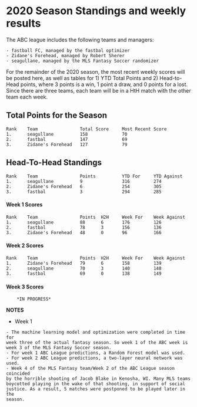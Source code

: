 # 2020 Season Standings and weekly results

The ABC league includes the following teams and managers:
```
- fastball FC, managed by the fastbal optimizer
- Zidane's Forehead, managed by Robert Sherer
- seagullane, managed by the MLS Fantasy Soccer randomizer
```
For the remainder of the 2020 season, the most recent weekly scores will be
posted here, as well as tables for 1) YTD Total Points and 2) Head-to-Head
points, where 3 points is a win, 1 point a draw, and 0 points for a lost. Since
there are three teams, each team will be in a HtH match with the other team
each week.

## Total Points for the Season
    Rank    Team                Total Score     Most Recent Score
    1.      seagullane          158             70
    2.      fastbal             147             69
    3.      Zidane's Forehead   127             79

## Head-To-Head Standings
    Rank    Team                Points          YTD For     YTD Against
    1.      seagullane          9               316         274
    2.      Zidane's Forehead   6               254         305
    3.      fastbal             3               294         285


#### Week 1 Scores
    Rank    Team                Points  H2H     Week For    Week Against
    1.      seagullane          88      6       176         126
    2.      fastbal             78      3       156         136
    3.      Zidane's Forehead   48      0       96          166

#### Week 2 Scores
    Rank    Team                Points  H2H     Week For    Week Against
    1.      Zidane's Forehead   79      6       158         139
    2.      seagullane          70      3       140         148
    3.      fastbal             69      0       138         149

#### Week 3 Scores
```
    *IN PROGRESS*
```

**NOTES**

- Week 1
```
- The machine learning model and optimization were completed in time for
week three of the actual fantasy season. So week 1 of the ABC week is
week 3 of the MLS Fantasy Soccer season.
- For week 1 ABC League predictions, a Random Forest model was used.
- For week 2 ABC League predictions, a two-layer neural network was used.
- Week 4 of the MLS Fantasy team/Week 2 of the ABC League season coincided
by the horrible shooting of Jacob Blake in Kenosha, WI. Many MLS teams
boycotted playing in the wake of that shooting, in support of social
justice. As a result, 5 matches were postponed to be played later in the
season.
```